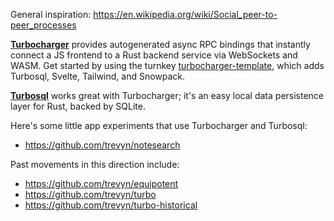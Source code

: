 General inspiration: https://en.wikipedia.org/wiki/Social_peer-to-peer_processes

[__Turbocharger__](https://github.com/trevyn/turbocharger) provides autogenerated async RPC bindings that instantly connect a JS frontend to a Rust backend service via WebSockets and WASM. Get started by using the turnkey [turbocharger-template](https://github.com/trevyn/turbocharger-template/generate), which adds Turbosql, Svelte, Tailwind, and Snowpack.

[__Turbosql__](https://github.com/trevyn/turbosql) works great with Turbocharger; it's an easy local data persistence layer for Rust, backed by SQLite.

Here's some little app experiments that use Turbocharger and Turbosql:

- https://github.com/trevyn/notesearch

Past movements in this direction include:

- https://github.com/trevyn/equipotent
- https://github.com/trevyn/turbo
- https://github.com/trevyn/turbo-historical
